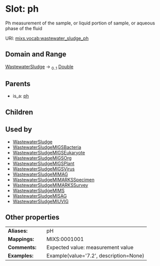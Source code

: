 
# Slot: ph


Ph measurement of the sample, or liquid portion of sample, or aqueous phase of the fluid

URI: [mixs.vocab:wastewater_sludge_ph](https://w3id.org/mixs/vocab/wastewater_sludge_ph)


## Domain and Range

[WastewaterSludge](WastewaterSludge.md) &#8594;  <sub>0..1</sub> [Double](types/Double.md)

## Parents

 *  is_a: [ph](ph.md)

## Children


## Used by

 * [WastewaterSludge](WastewaterSludge.md)
 * [WastewaterSludgeMIGSBacteria](WastewaterSludgeMIGSBacteria.md)
 * [WastewaterSludgeMIGSEukaryote](WastewaterSludgeMIGSEukaryote.md)
 * [WastewaterSludgeMIGSOrg](WastewaterSludgeMIGSOrg.md)
 * [WastewaterSludgeMIGSPlant](WastewaterSludgeMIGSPlant.md)
 * [WastewaterSludgeMIGSVirus](WastewaterSludgeMIGSVirus.md)
 * [WastewaterSludgeMIMAG](WastewaterSludgeMIMAG.md)
 * [WastewaterSludgeMIMARKSSpecimen](WastewaterSludgeMIMARKSSpecimen.md)
 * [WastewaterSludgeMIMARKSSurvey](WastewaterSludgeMIMARKSSurvey.md)
 * [WastewaterSludgeMIMS](WastewaterSludgeMIMS.md)
 * [WastewaterSludgeMISAG](WastewaterSludgeMISAG.md)
 * [WastewaterSludgeMIUVIG](WastewaterSludgeMIUVIG.md)

## Other properties

|  |  |  |
| --- | --- | --- |
| **Aliases:** | | pH |
| **Mappings:** | | MIXS:0001001 |
| **Comments:** | | Expected value: measurement value |
| **Examples:** | | Example(value='7.2', description=None) |

